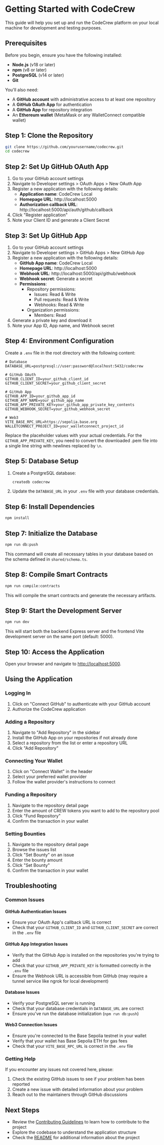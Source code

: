 # Getting Started with CodeCrew

This guide will help you set up and run the CodeCrew platform on your local machine for development and testing purposes.

## Prerequisites

Before you begin, ensure you have the following installed:

- **Node.js** (v18 or later)
- **npm** (v8 or later)
- **PostgreSQL** (v14 or later)
- **Git**

You'll also need:

- A **GitHub account** with administrative access to at least one repository
- A **GitHub OAuth App** for authentication
- A **GitHub App** for repository integration
- An **Ethereum wallet** (MetaMask or any WalletConnect compatible wallet)

## Step 1: Clone the Repository

```bash
git clone https://github.com/yourusername/codecrew.git
cd codecrew
```

## Step 2: Set Up GitHub OAuth App

1. Go to your GitHub account settings
2. Navigate to Developer settings > OAuth Apps > New OAuth App
3. Register a new application with the following details:
   - **Application name**: CodeCrew Local
   - **Homepage URL**: http://localhost:5000
   - **Authorization callback URL**: http://localhost:5000/api/auth/github/callback
4. Click "Register application"
5. Note your Client ID and generate a Client Secret

## Step 3: Set Up GitHub App

1. Go to your GitHub account settings
2. Navigate to Developer settings > GitHub Apps > New GitHub App
3. Register a new application with the following details:
   - **GitHub App name**: CodeCrew Local
   - **Homepage URL**: http://localhost:5000
   - **Webhook URL**: http://localhost:5000/api/github/webhook
   - **Webhook secret**: Generate a secret
   - **Permissions**:
     - Repository permissions:
       - Issues: Read & Write
       - Pull requests: Read & Write
       - Webhooks: Read & Write
     - Organization permissions:
       - Members: Read
4. Generate a private key and download it
5. Note your App ID, App name, and Webhook secret

## Step 4: Environment Configuration

Create a `.env` file in the root directory with the following content:

```env
# Database
DATABASE_URL=postgresql://user:password@localhost:5432/codecrew

# GitHub OAuth
GITHUB_CLIENT_ID=your_github_client_id
GITHUB_CLIENT_SECRET=your_github_client_secret

# GitHub App
GITHUB_APP_ID=your_github_app_id
GITHUB_APP_NAME=your_github_app_name
GITHUB_APP_PRIVATE_KEY=your_github_app_private_key_contents
GITHUB_WEBHOOK_SECRET=your_github_webhook_secret

# Web3
VITE_BASE_RPC_URL=https://sepolia.base.org
WALLETCONNECT_PROJECT_ID=your_walletconnect_project_id
```

Replace the placeholder values with your actual credentials. For the `GITHUB_APP_PRIVATE_KEY`, you need to convert the downloaded .pem file into a single line string with newlines replaced by `\n`.

## Step 5: Database Setup

1. Create a PostgreSQL database:
   ```bash
   createdb codecrew
   ```

2. Update the `DATABASE_URL` in your `.env` file with your database credentials.

## Step 6: Install Dependencies

```bash
npm install
```

## Step 7: Initialize the Database

```bash
npm run db:push
```

This command will create all necessary tables in your database based on the schema defined in `shared/schema.ts`.

## Step 8: Compile Smart Contracts

```bash
npm run compile:contracts
```

This will compile the smart contracts and generate the necessary artifacts.

## Step 9: Start the Development Server

```bash
npm run dev
```

This will start both the backend Express server and the frontend Vite development server on the same port (default: 5000).

## Step 10: Access the Application

Open your browser and navigate to [http://localhost:5000](http://localhost:5000).

## Using the Application

### Logging In

1. Click on "Connect GitHub" to authenticate with your GitHub account
2. Authorize the CodeCrew application

### Adding a Repository

1. Navigate to "Add Repository" in the sidebar
2. Install the GitHub App on your repositories if not already done
3. Select a repository from the list or enter a repository URL
4. Click "Add Repository"

### Connecting Your Wallet

1. Click on "Connect Wallet" in the header
2. Select your preferred wallet provider
3. Follow the wallet provider's instructions to connect

### Funding a Repository

1. Navigate to the repository detail page
2. Enter the amount of CREW tokens you want to add to the repository pool
3. Click "Fund Repository"
4. Confirm the transaction in your wallet

### Setting Bounties

1. Navigate to the repository detail page
2. Browse the issues list
3. Click "Set Bounty" on an issue
4. Enter the bounty amount
5. Click "Set Bounty"
6. Confirm the transaction in your wallet

## Troubleshooting

### Common Issues

#### GitHub Authentication Issues

- Ensure your OAuth App's callback URL is correct
- Check that your `GITHUB_CLIENT_ID` and `GITHUB_CLIENT_SECRET` are correct in the `.env` file

#### GitHub App Integration Issues

- Verify that the GitHub App is installed on the repositories you're trying to add
- Check that your `GITHUB_APP_PRIVATE_KEY` is formatted correctly in the `.env` file
- Ensure the Webhook URL is accessible from GitHub (may require a tunnel service like ngrok for local development)

#### Database Issues

- Verify your PostgreSQL server is running
- Check that your database credentials in `DATABASE_URL` are correct
- Ensure you've run the database initialization (`npm run db:push`)

#### Web3 Connection Issues

- Ensure you're connected to the Base Sepolia testnet in your wallet
- Verify that your wallet has Base Sepolia ETH for gas fees
- Check that your `VITE_BASE_RPC_URL` is correct in the `.env` file

### Getting Help

If you encounter any issues not covered here, please:

1. Check the existing GitHub issues to see if your problem has been reported
2. Create a new issue with detailed information about your problem
3. Reach out to the maintainers through GitHub discussions

## Next Steps

- Review the [Contributing Guidelines](CONTRIBUTING.md) to learn how to contribute to the project
- Explore the codebase to understand the application structure
- Check the [README](README.md) for additional information about the project